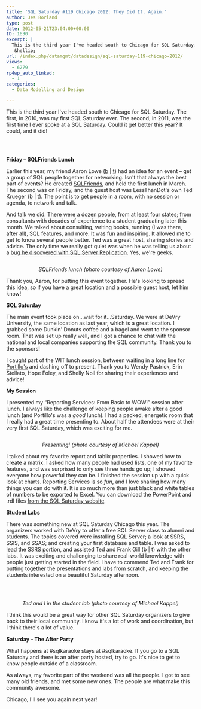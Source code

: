 ```yaml
---
title: 'SQL Saturday #119 Chicago 2012: They Did It. Again.'
author: Jes Borland
type: post
date: 2012-05-21T23:04:00+00:00
ID: 1630
excerpt: |
  This is the third year I've headed south to Chicago for SQL Saturday. The first, in 2010, was my first SQL Saturday ever. The second, in 2011, was the first time I ever spoke at a SQL Saturday. Could it get better this year? It could, and it did!
   &hellip;
url: /index.php/datamgmt/datadesign/sql-saturday-119-chicago-2012/
views:
  - 6279
rp4wp_auto_linked:
  - 1
categories:
  - Data Modelling and Design

---
```

This is the third year I've headed south to Chicago for SQL Saturday. The first, in 2010, was my first SQL Saturday ever. The second, in 2011, was the first time I ever spoke at a SQL Saturday. Could it get better this year? It could, and it did!

 

<p style="text-align: center;">
  <img src="http://www.sqlsaturday.com/images/sqlsat119_web.png" alt="" />
</p>

**Friday – SQLFriends Lunch** 

Earlier this year, my friend Aaron Lowe ([b][1] | [t][2]) had an idea for an event – get a group of SQL people together for networking. Isn't that always the best part of events? He created [SQLFriends][3], and held the first lunch in March. The second was on Friday, and the guest host was LessThanDot's own Ted Krueger ([b][4] | [t][5]). The point is to get people in a room, with no session or agenda, to network and talk.

And talk we did. There were a dozen people, from at least four states; from consultants with decades of experience to a student graduating later this month. We talked about consulting, writing books, running (I was there, after all), SQL features, and more. It was fun and inspiring. It allowed me to get to know several people better. Ted was a great host, sharing stories and advice. The only time we really got quiet was when he was telling us about a [bug he discovered with SQL Server Replication][6]. Yes, we're geeks.

<p style="text-align: center;">
  <img src="https://p.twimg.com/AtMRhQ_CMAIQKxw.jpg" alt="" />
</p>

<p style="text-align: center;">
  <em>SQLFriends lunch (photo courtesy of Aaron Lowe)</em>
</p>

Thank you, Aaron, for putting this event together. He's looking to spread this idea, so if you have a great location and a possible guest host, let him know!

**SQL Saturday** 

The main event took place on...wait for it...Saturday. We were at DeVry University, the same location as last year, which is a great location. I grabbed some Dunkin' Donuts coffee and a bagel and went to the sponsor room. That was set up really well, and I got a chance to chat with the national and local companies supporting the SQL community. Thank you to the sponsors!

I caught part of the WIT lunch session, between waiting in a long line for [Portillo's][7] and dashing off to present. Thank you to Wendy Pastrick, Erin Stellato, Hope Foley, and Shelly Noll for sharing their experiences and advice!

**My Session** 

I presented my “Reporting Services: From Basic to WOW!” session after lunch. I always like the challenge of keeping people awake after a good lunch (and Portillo's was a _good_ lunch). I had a packed, energetic room that I really had a great time presenting to. About half the attendees were at their very first SQL Saturday, which was exciting for me.

<p style="text-align: center;">
  <img src="http://farm8.staticflickr.com/7231/7228783742_b07cb28466.jpg" alt="" />
</p>

<p style="text-align: center;">
  <em>Presenting! (photo courtesy of Michael Kappel)</em>
</p>

I talked about my favorite report and tablix properties. I showed how to create a matrix. I asked how many people had used lists, one of my favorite features, and was surprised to only see three hands go up; I showed everyone how powerful they can be. I finished the session up with a quick look at charts. Reporting Services is so _fun_, and I love sharing how many things you can do with it. It is so much more than just black and white tables of numbers to be exported to Excel. You can download the PowerPoint and .rdl files [from the SQL Saturday website][8].

**Student Labs** 

There was something new at SQL Saturday Chicago this year. The organizers worked with DeVry to offer a free SQL Server class to alumni and students. The topics covered were installing SQL Server; a look at SSRS, SSIS, and SSAS; and creating your first database and table. I was asked to lead the SSRS portion, and assisted Ted and Frank Gill ([b][9] | [t][10]) with the other labs. It was exciting and challenging to share real-world knowledge with people just getting started in the field. I have to commend Ted and Frank for putting together the presentations and labs from scratch, and keeping the students interested on a beautiful Saturday afternoon.

 

<p style="text-align: center;">
  <img src="http://farm8.staticflickr.com/7091/7231252782_1aea685bbb.jpg" alt="" />
</p>

<p style="text-align: center;">
  <em style="text-align: center;">Ted and I in the student lab (photo courtesy of Michael Kappel)</em>
</p>

I think this would be a great way for other SQL Saturday organizers to give back to their local community. I know it's a lot of work and coordination, but I think there's a lot of value.

**Saturday – The After Party** 

What happens at #sqlkaraoke stays at #sqlkaraoke. If you go to a SQL Saturday and there is an after party hosted, try to go. It's nice to get to know people outside of a classroom.

As always, my favorite part of the weekend was all the people. I got to see many old friends, and met some new ones. The people are what make this community awesome.

Chicago, I'll see you again next year!

 [1]: http://www.aaronlowe.net/
 [2]: https://twitter.com/#!/Vendoran
 [3]: http://sqlfriends.org/
 [4]: /index.php/All/?disp=authdir&author=68
 [5]: http://twitter.com/onpnt
 [6]: /index.php/DataMgmt/DBAdmin/MSSQLServerAdmin/merge-replication-com-based-resolver
 [7]: http://www.portillos.com/portillos/
 [8]: http://sqlsaturday.com/viewsession.aspx?sat=119&sessionid=6495
 [9]: http://skreebydba.com/
 [10]: https://twitter.com/#!/skreebydba